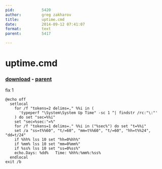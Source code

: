 ```yaml
---
pid:            5420
author:         greg zakharov
title:          uptime.cmd
date:           2014-09-12 07:41:07
format:         text
parent:         5417

---
```


# uptime.cmd

### [download](Scripts\5420.txt) - [parent](Scripts\5417.md)

fix 1

```text
@echo off
  setlocal
    for /f "tokens=2 delims=," %%i in (
      'typeperf "\System\System Up Time" -sc 1 ^| findstr /rc:"\:"'
    ) do set "sec=%%i"
    set "sec=%sec:"=%"
    for /f "tokens=1 delims=." %%i in ("%sec%") do set "t=%%i"
    set /a "ss=t%%60", "t/=60", "mm=t%%60", "t/=60", "hh=t%%24", "dd=t/24"
    if %hh% lss 10 set "hh=0%hh%"
    if %mm% lss 10 set "mm=0%mm%"
    if %ss% lss 10 set "ss=0%ss%"
    echo.Days: %dd%   Time: %hh%:%mm%:%ss%
  endlocal
exit /b

```
